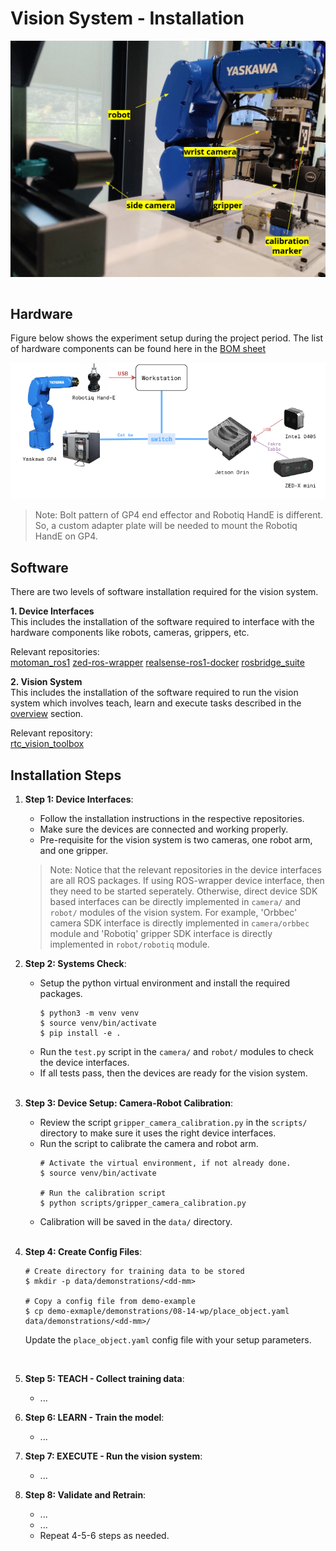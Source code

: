 # Vision System - Installation

![vision-setup](../files/vision/vision-setup.png)

```{contents}
```

## Hardware 

Figure below shows the experiment setup during the project period. The list of hardware components can be found here in the [BOM sheet](https://docs.google.com/spreadsheets/d/1p2As_AB7A4FWpQJU8ZtA_rXWKELAA8dq/edit?usp=sharing&ouid=112281614924032477147&rtpof=true&sd=true)

![vision-system](../files/vision/vision-system.png)

> Note: Bolt pattern of GP4 end effector and Robotiq HandE is different. So, a custom adapter plate will be needed to mount the Robotiq HandE on GP4.

## Software

There are two levels of software installation required for the vision system.

**1. Device Interfaces**\
This includes the installation of the software required to interface with the hardware components like robots, cameras, grippers, etc.

Relevant repositories:\
<a href="https://github.com/cmu-mfi/motoman_ros1" class="inline-button"><i class="fab fa-github"></i>motoman_ros1</a>
<a href="https://github.com/stereolabs/zed-ros-wrapper" class="inline-button"><i class="fab fa-github"></i>zed-ros-wrapper</a>
<a href="https://github.com/cmu-mfi/realsense-ros1-docker" class="inline-button"><i class="fab fa-github"></i>realsense-ros1-docker</a>
<a href="https://github.com/cmu-mfi/rosbridge_suite" class="inline-button"><i class="fab fa-github"></i>rosbridge_suite</a>

**2. Vision System**\
This includes the installation of the software required to run the vision system which involves teach, learn and execute tasks described in the [overview](Vision.md) section.

Relevant repository:\
<a href="https://github.com/cmu-mfi/rtc_vision_toolbox" class="inline-button"><i class="fab fa-github"></i>rtc_vision_toolbox</a>


## Installation Steps

1. **Step 1: Device Interfaces**:
    - Follow the installation instructions in the respective repositories.
    - Make sure the devices are connected and working properly.
    - Pre-requisite for the vision system is two cameras, one robot arm, and one gripper.

    > Note: Notice that the relevant repositories in the device interfaces are all ROS packages. If using ROS-wrapper device interface, then they need to be started seperately. Otherwise, direct device SDK based interfaces can be directly implemented in `camera/` and `robot/` modules of the vision system. For example, 'Orbbec' camera SDK interface is directly implemented in `camera/orbbec` module and 'Robotiq' gripper SDK interface is directly implemented in `robot/robotiq` module.

2. **Step 2: Systems Check**:
    - Setup the python virtual environment and install the required packages.
        ```shell
        $ python3 -m venv venv
        $ source venv/bin/activate
        $ pip install -e .
        ```
    - Run the `test.py` script in the `camera/` and `robot/` modules to check the device interfaces.
    - If all tests pass, then the devices are ready for the vision system.
<br><br>

3. **Step 3: Device Setup: Camera-Robot Calibration**:
    - Review the script `gripper_camera_calibration.py` in the `scripts/` directory to make sure it uses the right device interfaces.
    - Run the script to calibrate the camera and robot arm.
        ```shell
        # Activate the virtual environment, if not already done.
        $ source venv/bin/activate

        # Run the calibration script
        $ python scripts/gripper_camera_calibration.py
        ```
    - Calibration will be saved in the `data/` directory.
<br><br>

4. **Step 4: Create Config Files**:
    ```shell
    # Create directory for training data to be stored
    $ mkdir -p data/demonstrations/<dd-mm>

    # Copy a config file from demo-example
    $ cp demo-exmaple/demonstrations/08-14-wp/place_object.yaml data/demonstrations/<dd-mm>/
    ```
    Update the `place_object.yaml` config file with your setup parameters.   
<br>

5. **Step 5: TEACH - Collect training data**:
    - ...

6. **Step 6: LEARN - Train the model**:
    - ...

7. **Step 7: EXECUTE - Run the vision system**:
    - ...

8. **Step 8: Validate and Retrain**:
    - ...
    - ...
    - Repeat 4-5-6 steps as needed.
    

